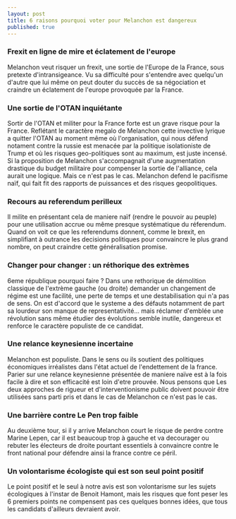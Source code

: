 ```yaml
---
layout: post
title: 6 raisons pourquoi voter pour Melanchon est dangereux
published: true
---
```


### Frexit en ligne de mire et éclatement de l'europe

Melanchon veut risquer un frexit, une sortie de l'Europe de la France, sous pretexte d'intransigeance. Vu sa difficulté pour s'entendre avec quelqu'un d'autre que lui même on peut douter du succès de sa négociation et craindre un éclatement de l'europe provoquée par la France.

### Une sortie de l'OTAN inquiétante

Sortir de l'OTAN et militer pour la France forte est un grave risque pour la France. Reflétant le caractère megalo de Melanchon cette invective lyrique a quitter l'OTAN au moment même où l'organisation, qui nous défend notament contre la russie est menacée par la politique isolationiste de Trump et où les risques geo-politiques sont au maximum, est juste incensé. Si la proposition de Melanchon s'accompagnait d'une augmentation drastique du budget militaire pour compenser la sortie de l'alliance, cela aurait une logique. Mais ce n'est pas le cas. Melanchon defend le pacifisme naïf, qui fait fit des rapports de puissances et des risques geopolitiques.

### Recours au referendum perilleux

Il milite en présentant cela de maniere naïf (rendre le pouvoir au peuple) pour une utilisation accrue ou même presque systématique du réferendum. Quand on voit ce que les referendums donnent, comme le brexit, en simplifiant à outrance les decisions politiques pour convaincre le plus grand nombre, on peut craindre cette généralisation promise.

### Changer pour changer : un réthorique des extrèmes

6eme république pourquoi faire ? Dans une rethorique de démolition classique de l'extrème gauche (ou droite) demander un changement de régime est une facilité, une perte de temps et une destabilisation qui n'a pas de sens. On est d'accord que le systeme a des défauts notamment de part sa lourdeur son manque de representativité... mais réclamer d'emblée une révolution sans même étudier des évolutions semble inutile, dangereux et renforce le caractère populiste de ce candidat.

### Une relance keynesienne incertaine  

Melanchon est populiste. Dans le sens ou ils soutient des politiques économiques irréalistes dans l'état actuel de l'endettement de la france. Parier sur une relance keynesienne présentée de maniere naïve est à la fois facile à dire et son efficacité est loin d'etre prouvée. Nous pensons que Les deux approches de rigueur et d'interventionisme public doivent pouvoir être utilisées sans parti pris et dans le cas de Melanchon ce n'est pas le cas.

### Une barrière contre Le Pen trop faible

Au deuxième tour, si il y arrive Melanchon court le risque de perdre contre Marine Lepen, car il est beaucoup trop à gauche et va decourager ou rebuter les électeurs de droite pourtant essentiels à convaincre contre le front national pour défendre ainsi la france contre ce péril.


### Un volontarisme écologiste qui est son seul point positif

Le point positif et le seul à notre avis est son volontarisme sur les sujets écologiques à l'instar de Benoit Hamont, mais les risques que font peser les 6 premiers points ne compensent pas ces quelques bonnes idées, que tous les candidats d'ailleurs devraient avoir.
